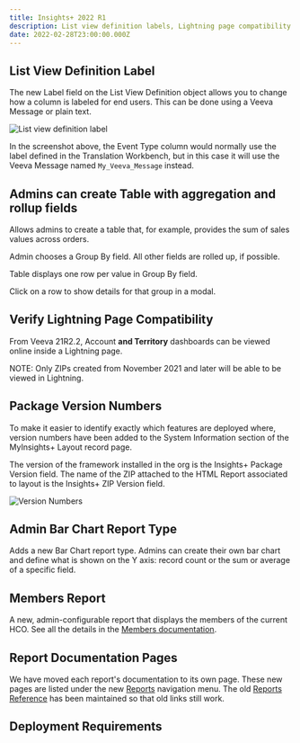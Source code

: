 ```yaml
---
title: Insights+ 2022 R1
description: List view definition labels, Lightning page compatibility and more
date: 2022-02-28T23:00:00.000Z
---
```

## List View Definition Label

The new Label field on the List View Definition object allows you to change how a column is labeled for end users. This can be done using a Veeva Message or plain text.

![List view definition label](/static/img/update-1.png "List view definition label screenshot")

In the screenshot above, the Event Type column would normally use the label defined in the Translation Workbench, but in this case it will use the Veeva Message named `My_Veeva_Message` instead.



## Admins can create Table with aggregation and rollup fields

Allows admins to create a table that, for example, provides the sum of sales values across orders.

Admin chooses a Group By field. All other fields are rolled up, if possible.

Table displays one row per value in Group By field.

Click on a row to show details for that group in a modal.

## Verify Lightning Page Compatibility

From Veeva 21R2.2,  Account **and Territory** dashboards can be viewed online inside a Lightning page.

NOTE: Only ZIPs created from November 2021 and later will be able to be viewed in Lightning.

## Package Version Numbers

To make it easier to identify exactly which features are deployed where, version numbers have been added to the System Information section of the MyInsights+ Layout record page.

The version of the framework installed in the org is the Insights+ Package Version field. The name of the ZIP attached to the HTML Report associated to layout is the Insights+ ZIP Version field.

![Version Numbers](/static/img/release-2021R4-version-numbers.png "Version Numbers")

## Admin Bar Chart Report Type

Adds a new Bar Chart report type. Admins can create their own bar chart and define what is shown on the Y axis: record count or the sum or average of a specific field.

## Members Report

A new, admin-configurable report that displays the members of the current HCO. See all the details in the [Members documentation](/reports/members).

## Report Documentation Pages

We have moved each report's documentation to its own page. These new pages are listed under the new [Reports](/reports) navigation menu. The old [Reports Reference](/references/reports) has been maintained so that old links still work.

## Deployment Requirements

<feature-badges package zip></feature-badges>
